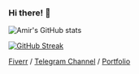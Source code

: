 ### **Hi there! 👋**

![Amir's GitHub stats](https://github-readme-stats.vercel.app/api?username=Hereugo&count_private=true&bg_color=fefefe&title_color=121212&text_color=353535&show_icons=true)

[![GitHub Streak](https://streak-stats.demolab.com?user=Hereugo)](https://git.io/streak-stats)

[Fiverr](https://www.fiverr.com/h_reugo) /
[Telegram Channel](https://t.me/Here_you_go_dynos) /
[Portfolio](https://hereugo.vercel.app/)
